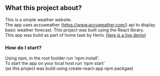 ## What this project about?

This is a simple weather website.  
The app uses accuweather (https://www.accuweather.com/) api to display basic weather forecast.
This project was built using the React library.  
This app was build as part of home task by Herlo.
[Here is a live demo!](https://omri-shenhav.herokuapp.com/)

### How do I start?

Using npm, in the root foolder run 'npm install'.  
To start the app on your local host run 'npm start'  
(as this project was build using create-react-app npm packgae)
